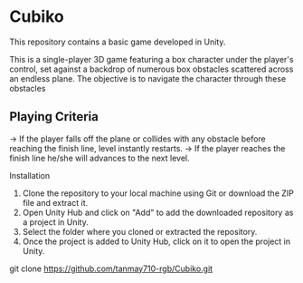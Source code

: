 # Cubiko

This repository contains a basic game developed in Unity.

This is a single-player 3D game featuring a box character under the player's control, set against a backdrop of numerous box obstacles scattered across an endless plane. The objective is to navigate the character through these obstacles

## Playing Criteria
-> If the player falls off the plane or collides with any obstacle before reaching the finish line, level instantly restarts.
-> If the player reaches the finish line he/she will advances to the next level.

Installation
1. Clone the repository to your local machine using Git or download the ZIP file and extract it.
2. Open Unity Hub and click on "Add" to add the downloaded repository as a project in Unity.
3. Select the folder where you cloned or extracted the repository.
4. Once the project is added to Unity Hub, click on it to open the project in Unity.

git clone https://github.com/tanmay710-rgb/Cubiko.git
